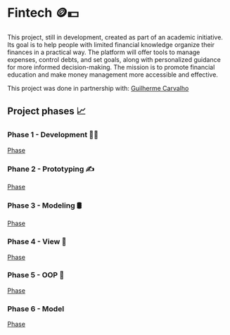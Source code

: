 # Fintech 🪙💵

<p>
This project, still in development, created as part of an academic initiative. Its goal is to help people with limited financial knowledge organize their finances in a practical way. The platform will offer tools to manage expenses, control debts, and set goals, along with personalized guidance for more informed decision-making. The mission is to promote financial education and make money management more accessible and effective.
</p>

This project was done in partnership with: 
[Guilherme Carvalho](https://github.com/guicarbar)

## Project phases 📈

### Phase 1 - Development 👨‍💻
<a href="/Documentation of phases/Phase 1/Phase 1.md"> Phase</a>

### Phane 2 - Prototyping ✍
<a href="/Documentation of phases/Phase 2/Phase 2.md"> Phase</a>

### Phase 3 - Modeling 🛢️
<a href="/Documentation of phases/Phase 3/Phase 3.md"> Phase</a>

### Phase 4 - View 📱
<a href="/Documentation of phases/phase 4/Phase 4.md"> Phase</a>

### Phase 5 - OOP 🔧
<a href="/Documentation of phases/phase 5/Phase 5.md"> Phase</a>

### Phase 6 - Model 
<a href="/Documentation of phases/Phase 6/Phase 6.md"> Phase</a>




